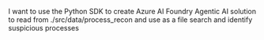 I want to use the Python SDK to create Azure AI Foundry Agentic AI solution to read from ./src/data/process_recon and use as a file search and identify suspicious processes 